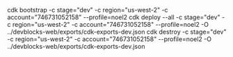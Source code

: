 cdk bootstrap -c stage="dev" -c region="us-west-2" -c account="746731052158" --profile=noel2
cdk deploy --all -c stage="dev" -c region="us-west-2" -c account="746731052158" --profile=noel2 -O ../devblocks-web/exports/cdk-exports-dev.json
cdk destroy -c stage="dev" -c region="us-west-2" -c account="746731052158" --profile=noel2 -O ../devblocks-web/exports/cdk-exports-dev.json